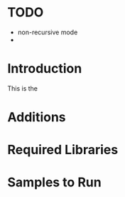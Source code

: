 # TODO
* non-recursive mode
* 




# Introduction
This is the 


# Additions


# Required Libraries

# Samples to Run





